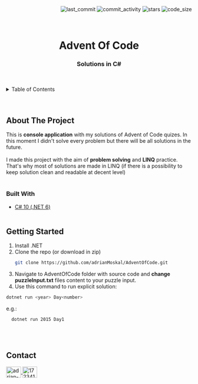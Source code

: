 <div align="right">
  <img src="https://img.shields.io/github/last-commit/adrianMoskal/AdventOfCode?style=flat-square" alt="last_commit" />
  <img src="https://img.shields.io/github/commit-activity/y/adrianMoskal/AdventOfCode?style=flat-square" alt="commit_activity" />
  <img src="https://img.shields.io/github/stars/adrianMoskal/AdventOfCode?style=flat-square" alt="stars" />
  <img src="https://img.shields.io/github/languages/code-size/adrianMoskal/AdventOfCode?style=flat-square" alt="code_size" />
</div>
<br /><br />

<div id="top"></div>
  <h1 align="center">Advent Of Code</h1>
  <h3 align="center">Solutions in C#</h3>
</div>
<br /><br />


<!-- TABLE OF CONTENTS -->
<details>
  <summary>Table of Contents</summary>
  <ol>
    <li>
      <a href="#about-the-project">About the project</a>
    </li>
    <li>
      <a href="#built-with">Built with</a>
    </li>
    <li>
      <a href="#getting-started">Getting started</a>
    </li>
    <li>
      <a href="#getting-started">Contact</a>
    </li>
  </ol>
</details>
<br /><br />


## About The Project

This is **console application** with my solutions of Advent of Code quizes. In this moment I didn't solve every problem but there will be all solutions in the future.
<br /><br />
I made this project with the aim of **problem solving** and **LINQ** practice. That's why most of solutions are made in LINQ (if there is a possibility to keep solution clean and readable at decent level)
<br /><br />


### Built With

* [C# 10 (.NET 6)](https://docs.microsoft.com/pl-pl/dotnet/csharp/)
<br /><br />


## Getting Started

1. Install .NET
2. Clone the repo (or download in zip)
   ```sh
   git clone https://github.com/adrianMoskal/AdventOfCode.git
   ```
3. Navigate to AdventOfCode folder with source code and **change puzzleInput.txt** files content to your puzzle input.
4. Use this command to run explicit solution:
  ```sh
  dotnet run <year> Day<number>
  ```
e.g.:
```sh
  dotnet run 2015 Day1
  ```
<br /><br />


## Contact
<a href="https://linkedin.com/in/adrian-moskal-990a5a191" target="blank">
  <img align="center" src="https://raw.githubusercontent.com/rahuldkjain/github-profile-readme-generator/master/src/images/icons/Social/linked-in-alt.svg" alt="adrian-moskal-990a5a191" height="30" width="40" />
</a>
<a href="https://stackoverflow.com/users/17234168" target="blank">
  <img align="center" src="https://raw.githubusercontent.com/rahuldkjain/github-profile-readme-generator/master/src/images/icons/Social/stack-overflow.svg" alt="17234168" height="30" width="40" />
</a>
